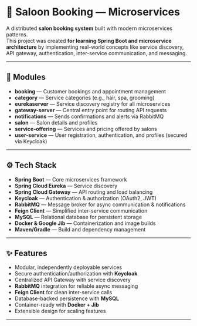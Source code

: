 # 💇 Saloon Booking — Microservices

A distributed **salon booking system** built with modern microservices patterns.  
This project was created **for learning Spring Boot and microservice architecture** by implementing real-world concepts like service discovery, API gateway, authentication, inter-service communication, and messaging.

---

## 📂 Modules

- **booking** — Customer bookings and appointment management  
- **category** — Service categories (e.g., hair, spa, grooming)  
- **eurekaserver** — Service discovery registry for all microservices  
- **gateway-server** — Central entry point for routing API requests  
- **notifications** — Sends confirmations and alerts via RabbitMQ  
- **salon** — Salon details and profiles  
- **service-offering** — Services and pricing offered by salons  
- **user-service** — User registration, authentication, and profiles (secured via Keycloak)  

---

## ⚙️ Tech Stack

- **Spring Boot** — Core microservices framework  
- **Spring Cloud Eureka** — Service discovery  
- **Spring Cloud Gateway** — API routing and load balancing  
- **Keycloak** — Authentication & authorization (OAuth2, JWT)  
- **RabbitMQ** — Message broker for async communication & notifications  
- **Feign Client** — Simplified inter-service communication  
- **MySQL** — Relational database for persistent storage  
- **Docker & Google Jib** — Containerization and image builds  
- **Maven/Gradle** — Build and dependency management  

---

## ✨ Features

- Modular, independently deployable services  
- Secure authentication/authorization with **Keycloak**  
- Centralized API Gateway with service discovery  
- **RabbitMQ** integration for reliable async messaging  
- **Feign Client** for clean inter-service calls  
- Database-backed persistence with **MySQL**  
- Container-ready with **Docker + Jib**  
- Extensible design for scaling features  

---
